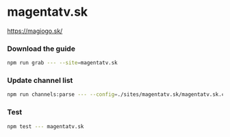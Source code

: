# magentatv.sk

https://magiogo.sk/

### Download the guide

```sh
npm run grab --- --site=magentatv.sk
```

### Update channel list

```sh
npm run channels:parse --- --config=./sites/magentatv.sk/magentatv.sk.config.js --output=./sites/magentatv.sk/magentatv.sk.channels.xml
```

### Test

```sh
npm test --- magentatv.sk
```
